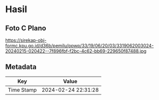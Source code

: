 # Hasil

## Foto C Plano

https://sirekap-obj-formc.kpu.go.id/d36b/pemilu/ppwp/33/19/06/20/03/3319062003024-20240215-020422--7f896fbf-f2bc-4c62-bb69-229650f87488.jpg


## Metadata

| Key        | Value               |
| ---------- | ------------------- |
| Time Stamp | 2024-02-24 22:31:28 |



